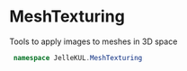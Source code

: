 # MeshTexturing
Tools to apply images to meshes in 3D space

```cs
 namespace JelleKUL.MeshTexturing
```